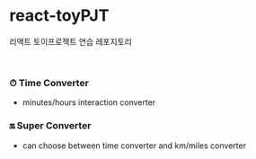 # react-toyPJT
리액트 토이프로젝트 연습 레포지토리

<br>

### ⏱ Time Converter
- minutes/hours interaction converter


### 🔛 Super Converter
- can choose between time converter and km/miles converter
  
  
  
